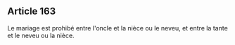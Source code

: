 Article 163
----
Le mariage est prohibé entre l'oncle et la nièce ou le neveu, et entre la tante
et le neveu ou la nièce.
